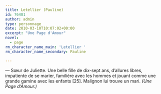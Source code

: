 ```yaml
---
title: Letellier (Pauline)
id: 76481
author: admin
type: personnage
date: 2010-03-10T10:07:02+00:00
excerpt: "Une Page d'Amour"
novel:
  - page
rm_character_name_main: 'Letellier '
rm_character_name_secondary: Pauline

---
```

— Sœur de Juliette. Une belle fille de dix-sept ans, d&rsquo;allures libres, impatiente de se marier, familière avec les hommes et jouant comme une grande gamine avec les enfants [25]. Malignon lui trouve un mari. _(Une Page d&rsquo;Amour.)_